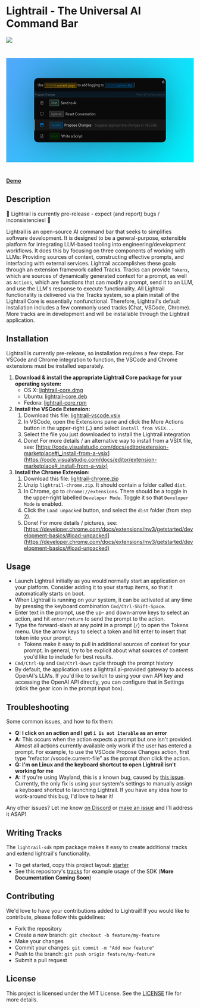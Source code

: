 # Lightrail - The Universal AI Command Bar

[![](https://dcbadge.vercel.app/api/server/57bNyxgb7g)](https://discord.gg/57bNyxgb7g)

<div style="text-align: center; padding: 24px 0">
    <img src="./assets/screenshot5-with-bg.jpeg" height="280" />
</div>


[**Demo**](https://vimeo.com/861792302?share=copy)

## Description

🚧 Lightrail is currently pre-release - expect (and report) bugs / inconsistencies! 🚧

Lightrail is an open-source AI command bar that seeks to simplifies software development. It is designed to be a general-purpose, extensible platform for integrating LLM-based tooling into engineering/development workflows. It does this by focusing on three components of working with LLMs: Providing sources of context, constructing effective prompts, and interfacing with external services. Lightrail accomplishes these goals through an extension framework called Tracks. Tracks can provide `Tokens`, which are sources of dynamically generated context for a prompt, as well as `Actions`, which are functions that can modify a prompt, send it to an LLM, and use the LLM's response to execute functionality. All Lightrail functionality is delivered via the Tracks system, so a plain install of the Lightrail Core is essentially nonfunctional. Therefore, Lightrail's default installation includes a few commonly used tracks (Chat, VSCode, Chrome). More tracks are in development and will be installable through the Lightrail application.


## Installation

Lightrail is currently pre-release, so installation requires a few steps. For VSCode and Chrome integration to function, the VSCode and Chrome extensions must be installed separately.

1. **Download & install the appropriate Lightrail Core package for your operating system:**
   - OS X: [lightrail-core.dmg](https://github.com/lightrail-ai/lightrail/releases/latest/download/lightrail-core.dmg)
   - Ubuntu: [lightrail-core.deb](https://github.com/lightrail-ai/lightrail/releases/latest/download/lightrail-core.deb)
   - Fedora: [lightrail-core.rpm](https://github.com/lightrail-ai/lightrail/releases/latest/download/lightrail-core.rpm)
2. **Install the VSCode Extension:**
   1. Download this file: [lightrail-vscode.vsix](https://github.com/lightrail-ai/lightrail/releases/latest/download/lightrail-vscode.vsix)
   2. In VSCode, open the Extensions pane and click the More Actions button in the upper-right (`…`) and select `Install from VSIX...`
   3. Select the file you just downloaded to install the Lightrail integration
   4. Done! For more details / an alternative way to install from a VSIX file, see: [https://code.visualstudio.com/docs/editor/extension-marketplace#\_install-from-a-vsix](https://code.visualstudio.com/docs/editor/extension-marketplace#_install-from-a-vsix)
3. **Install the Chrome Extension:**
   1. Download this file: [lightrail-chrome.zip](https://github.com/lightrail-ai/lightrail/releases/latest/download/lightrail-chrome.zip)
   2. Unzip `lightrail-chrome.zip`. It should contain a folder called `dist`.
   3. In Chrome, go to `chrome://extensions`. There should be a toggle in the upper-right labelled `Developer Mode`. Toggle it so that `Developer Mode` is enabled.
   4. Click the `Load unpacked` button, and select the `dist` folder (from step 2).
   5. Done! For more details / pictures, see: [https://developer.chrome.com/docs/extensions/mv3/getstarted/development-basics/#load-unpacked](https://developer.chrome.com/docs/extensions/mv3/getstarted/development-basics/#load-unpacked)

## Usage

- Launch Lightrail initially as you would normally start an application on your platform. Consider adding it to your startup items, so that it automatically starts on boot.
- When Lightrail is running on your system, it can be activated at any time by pressing the keyboard combination `Cmd/Ctrl-Shift-Space`.
- Enter text in the prompt, use the up- and down-arrow keys to select an action, and hit `enter/return` to send the prompt to the action.
- Type the forward-slash at any point in a prompt (`/`) to open the Tokens menu. Use the arrow keys to select a token and hit enter to insert that token into your prompt.
  - Tokens make it easy to pull in additional sources of context for your prompt. In general, try to be explicit about what sources of content you'd like to include for best results.
- `Cmd/Ctrl-Up` and `Cmd/Ctrl-Down` cycle through the prompt history
- By default, the application uses a lightrail.ai-provided gateway to access OpenAI's LLMs. If you'd like to switch to using your own API key and accessing the OpenAI API directly, you can configure that in Settings (click the gear icon in the prompt input box).

## Troubleshooting

Some common issues, and how to fix them: 

- **Q: I click on an action and I get `i is not iterable` as an error**
- **A:** This occurs when the action expects a prompt but one isn't provided. Almost all actions currently available only work if the user has entered a prompt. For example, to use the VSCode Propose Changes action, first type "refactor /vscode.current-file" as the prompt _then_ click the action.
- **Q: I'm on Linux and the keyboard shortcut to open Lightrail isn't working for me**
- **A:** If you're using Wayland, this is a known bug, caused by [this issue](https://github.com/electron/electron/issues/15863). Currently, the only fix is using your system's settings to manually assign a keyboard shortcut to launching Lightrail. If you have any idea how to work-around this bug, I'd love to hear it!

Any other issues? Let me know [on Discord](https://discord.gg/57bNyxgb7g) or [make an issue](https://github.com/lightrail-ai/lightrail/issues) and I'll address it ASAP!

## Writing Tracks

The `lightrail-sdk` npm package makes it easy to create additional tracks and extend lightrail's functionality.

- To get started, copy this project layout: [starter](https://github.com/lightrail-ai/lightrail/tree/main/tracks/starter)
- See this repository's [tracks](https://github.com/lightrail-ai/lightrail/tree/main/tracks) for example usage of the SDK (**More Documentation Coming Soon**)

## Contributing

We'd love to have your contributions added to Lightrail! If you would like to contribute, please follow this guidelines:

- Fork the repository
- Create a new branch: `git checkout -b feature/my-feature`
- Make your changes
- Commit your changes: `git commit -m "Add new feature"`
- Push to the branch: `git push origin feature/my-feature`
- Submit a pull request

## License

This project is licensed under the MIT License. See the [LICENSE](./LICENSE) file for more details.
